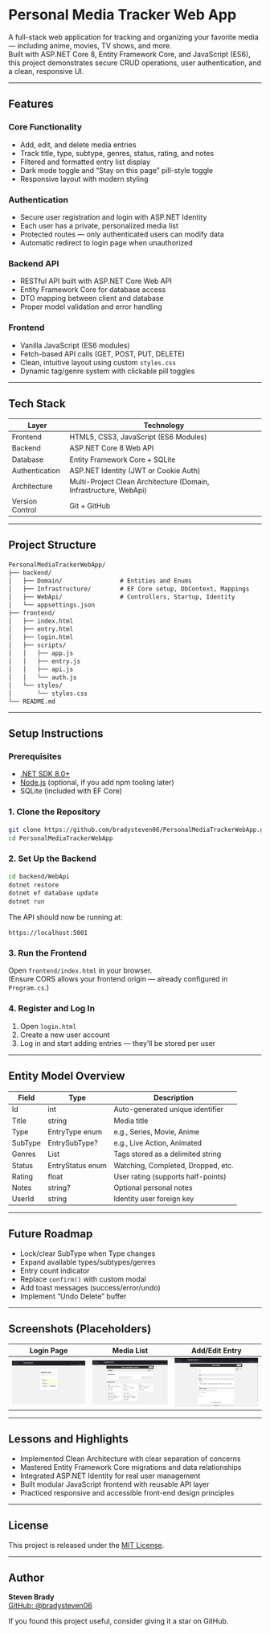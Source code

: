 # Personal Media Tracker Web App

A full-stack web application for tracking and organizing your favorite media — including anime, movies, TV shows, and more.  
Built with ASP.NET Core 8, Entity Framework Core, and JavaScript (ES6), this project demonstrates secure CRUD operations, user authentication, and a clean, responsive UI.

---

## Features

### Core Functionality
- Add, edit, and delete media entries  
- Track title, type, subtype, genres, status, rating, and notes  
- Filtered and formatted entry list display  
- Dark mode toggle and “Stay on this page” pill-style toggle  
- Responsive layout with modern styling  

### Authentication
- Secure user registration and login with ASP.NET Identity  
- Each user has a private, personalized media list  
- Protected routes — only authenticated users can modify data  
- Automatic redirect to login page when unauthorized  

### Backend API
- RESTful API built with ASP.NET Core Web API  
- Entity Framework Core for database access  
- DTO mapping between client and database  
- Proper model validation and error handling  

### Frontend
- Vanilla JavaScript (ES6 modules)  
- Fetch-based API calls (GET, POST, PUT, DELETE)  
- Clean, intuitive layout using custom `styles.css`  
- Dynamic tag/genre system with clickable pill toggles  

---

## Tech Stack

| Layer           | Technology                                                          |
|-----------------|---------------------------------------------------------------------|
| Frontend        | HTML5, CSS3, JavaScript (ES6 Modules)                               |
| Backend         | ASP.NET Core 8 Web API                                              |
| Database        | Entity Framework Core + SQLite                                      |        
| Authentication  | ASP.NET Identity (JWT or Cookie Auth)                               |
| Architecture    | Multi-Project Clean Architecture (Domain, Infrastructure, WebApi)   |
| Version Control | Git + GitHub                                                        |

---

## Project Structure

```
PersonalMediaTrackerWebApp/
├── backend/
│   ├── Domain/                # Entities and Enums
│   ├── Infrastructure/        # EF Core setup, DbContext, Mappings
│   ├── WebApi/                # Controllers, Startup, Identity
│   └── appsettings.json
├── frontend/
│   ├── index.html
│   ├── entry.html
│   ├── login.html
│   ├── scripts/
│   │   ├── app.js
│   │   ├── entry.js
│   │   ├── api.js
│   │   └── auth.js
│   └── styles/
│       └── styles.css
└── README.md
```

---

## Setup Instructions

### Prerequisites
- [.NET SDK 8.0+](https://dotnet.microsoft.com/download)
- [Node.js](https://nodejs.org/) (optional, if you add npm tooling later)
- SQLite (included with EF Core)

### 1. Clone the Repository
```bash
git clone https://github.com/bradysteven06/PersonalMediaTrackerWebApp.git
cd PersonalMediaTrackerWebApp
```

### 2. Set Up the Backend
```bash
cd backend/WebApi
dotnet restore
dotnet ef database update
dotnet run
```
The API should now be running at:
```
https://localhost:5001
```

### 3. Run the Frontend
Open `frontend/index.html` in your browser.  
(Ensure CORS allows your frontend origin — already configured in `Program.cs`.)

### 4. Register and Log In
1. Open `login.html`
2. Create a new user account
3. Log in and start adding entries — they’ll be stored per user

---

## Entity Model Overview

| Field  | Type             | Description                           |
|--------|------------------|---------------------------------------|
| Id     | int              | Auto-generated unique identifier      |
| Title  | string           | Media title                           |
| Type   | EntryType enum   | e.g., Series, Movie, Anime            |
| SubType| EntrySubType?    | e.g., Live Action, Animated           |
| Genres | List<string>     | Tags stored as a delimited string     |
| Status | EntryStatus enum | Watching, Completed, Dropped, etc.    |
| Rating | float            | User rating (supports half-points)    |
| Notes  | string?          | Optional personal notes               |
| UserId | string           | Identity user foreign key             |

---

## Future Roadmap

- Lock/clear SubType when Type changes
- Expand available types/subtypes/genres   
- Entry count indicator  
- Replace `confirm()` with custom modal  
- Add toast messages (success/error/undo)  
- Implement “Undo Delete” buffer  
 

---

## Screenshots (Placeholders)

| Login Page                                      | Media List                                    | Add/Edit Entry                                |
|-------------------------------------------------|-----------------------------------------------|-----------------------------------------------|
| ![Login Screenshot](docs/screenshots/login.png) | ![List Screenshot](docs/screenshots/list.png) | ![Form Screenshot](docs/screenshots/form.png) |


---

## Lessons and Highlights

- Implemented Clean Architecture with clear separation of concerns  
- Mastered Entity Framework Core migrations and data relationships  
- Integrated ASP.NET Identity for real user management  
- Built modular JavaScript frontend with reusable API layer  
- Practiced responsive and accessible front-end design principles  

---

## License
This project is released under the [MIT License](LICENSE).

---

## Author
**Steven Brady**  
[GitHub: @bradysteven06](https://github.com/bradysteven06)

If you found this project useful, consider giving it a star on GitHub.
